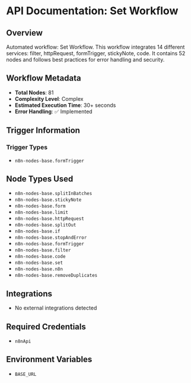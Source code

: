 # API Documentation: Set Workflow

## Overview
Automated workflow: Set Workflow. This workflow integrates 14 different services: filter, httpRequest, formTrigger, stickyNote, code. It contains 52 nodes and follows best practices for error handling and security.

## Workflow Metadata
- **Total Nodes**: 81
- **Complexity Level**: Complex
- **Estimated Execution Time**: 30+ seconds
- **Error Handling**: ✅ Implemented

## Trigger Information
### Trigger Types
- `n8n-nodes-base.formTrigger`

## Node Types Used
- `n8n-nodes-base.splitInBatches`
- `n8n-nodes-base.stickyNote`
- `n8n-nodes-base.form`
- `n8n-nodes-base.limit`
- `n8n-nodes-base.httpRequest`
- `n8n-nodes-base.splitOut`
- `n8n-nodes-base.if`
- `n8n-nodes-base.stopAndError`
- `n8n-nodes-base.formTrigger`
- `n8n-nodes-base.filter`
- `n8n-nodes-base.code`
- `n8n-nodes-base.set`
- `n8n-nodes-base.n8n`
- `n8n-nodes-base.removeDuplicates`

## Integrations
- No external integrations detected

## Required Credentials
- `n8nApi`

## Environment Variables
- `BASE_URL`
